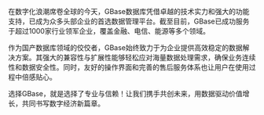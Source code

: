 在数字化浪潮席卷全球的今天，GBase数据库凭借卓越的技术实力和强大的功能支持，已成为众多头部企业的首选数据管理平台。截至目前，GBase已成功服务于超过1000家行业领军企业，覆盖金融、电信、能源等多个领域。

作为国产数据库领域的佼佼者，GBase始终致力于为企业提供高效稳定的数据解决方案。其强大的兼容性与扩展性能够轻松应对海量数据处理需求，确保业务连续性和数据安全性。同时，友好的操作界面和完善的售后服务体系也让用户在使用过程中倍感贴心。

选择GBase，就是选择了专业与信赖！让我们携手共创未来，用数据驱动价值增长，共同书写数字经济新篇章。